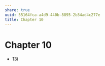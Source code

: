 ```yaml
---
share: true
uuid: 55164fca-a4d9-440b-8895-2b34ad4c277e
title: Chapter 10
---
```

# Chapter 10
*   13i